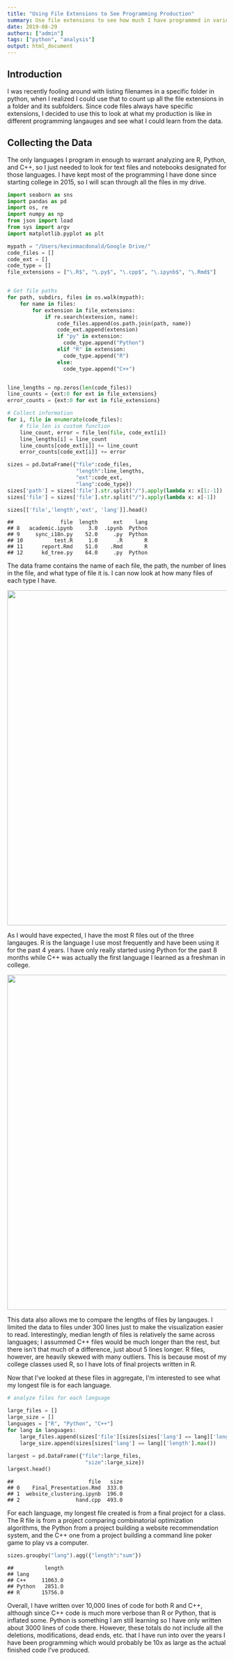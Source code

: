 ```yaml
---
title: "Using File Extensions to See Programming Production"
summary: Use file extensions to see how much I have programmed in various languages.
date: 2019-08-29
authors: ["admin"]
tags: ["python", "analysis"]
output: html_document
---
```




## Introduction

I was recently fooling around with listing filenames in a specific folder in python, when I realized I could use that to count up all the file extensions in a folder and its subfolders. Since code files always have specific extensions, I decided to use this to look at what my production is like in different programming langauges and see what I could learn from the data.

## Collecting the Data

The only languages I program in enough to warrant analyzing are R, Python, and C++, so I just needed to look for text files and notebooks designated for those languages. I have kept most of the programming I have done since starting college in 2015, so I will scan through all the files in my drive.



```python
import seaborn as sns
import pandas as pd
import os, re
import numpy as np
from json import load
from sys import argv
import matplotlib.pyplot as plt
```




```python
mypath = "/Users/kevinmacdonald/Google Drive/"
code_files = []
code_ext = []
code_type = []
file_extensions = ["\.R$", "\.py$", "\.cpp$", "\.ipynb$", "\.Rmd$"]


# Get file paths
for path, subdirs, files in os.walk(mypath):
    for name in files:
        for extension in file_extensions:
            if re.search(extension, name):
                code_files.append(os.path.join(path, name))
                code_ext.append(extension)
                if "py" in extension:
                  code_type.append("Python")
                elif "R" in extension:
                  code_type.append("R")
                else:
                  code_type.append("C++")


line_lengths = np.zeros(len(code_files))
line_counts = {ext:0 for ext in file_extensions}
error_counts = {ext:0 for ext in file_extensions}

# Collect information
for i, file in enumerate(code_files):
    # file_len is custom function
    line_count, error = file_len(file, code_ext[i])
    line_lengths[i] = line_count
    line_counts[code_ext[i]] += line_count
    error_counts[code_ext[i]] += error

sizes = pd.DataFrame({"file":code_files, 
                      "length":line_lengths, 
                      "ext":code_ext,
                      "lang":code_type})
sizes['path'] = sizes['file'].str.split("/").apply(lambda x: x[1:-1])
sizes['file'] = sizes['file'].str.split("/").apply(lambda x: x[-1])
```


```python
sizes[['file','length','ext', 'lang']].head()
```

```
##               file  length     ext    lang
## 8   academic.ipynb     3.0  .ipynb  Python
## 9     sync_i18n.py    52.0     .py  Python
## 10          test.R     1.0      .R       R
## 11      report.Rmd    51.0    .Rmd       R
## 12      kd_tree.py    64.0     .py  Python
```
The data frame contains the name of each file, the path, the number of lines in the file, and what type of file it is. I can now look at how many files of each type I have.

<img src="/www.kevinmacdonald.me/post/code_analysis_files/figure-html/bar_plot-1.png" width="768" style="display: block; margin: auto;" />

As I would have expected, I have the most R files out of the three langauges. R is the language I use most frequently and have been using it for the past 4 years. I have only really started using Python for the past 8 months while C++ was actually the first language I learned as a freshman in college. 

<img src="/www.kevinmacdonald.me/post/code_analysis_files/figure-html/box_plot-1.png" width="768" style="display: block; margin: auto;" />

This data also allows me to compare the lengths of files by langauges. I limited the data to files under 300 lines just to make the visualization easier to read. Interestingly, median length of files is relatively the same across languages; I assummed C++ files would be much longer than the rest, but there isn't that much of a difference, just about 5 lines longer. R files, however, are heavily skewed with many outliers. This is because most of my college classes  used R, so I have lots of final projects written in R. 

Now that I've looked at these files in aggregate, I'm interested to see what my longest file is for each language.


```python
# analyze files for each language

large_files = []
large_size = []
languages = ["R", "Python", "C++"]
for lang in languages:
    large_files.append(sizes['file'][sizes[sizes['lang'] == lang]['length'].idxmax()].split("/")[-1])
    large_size.append(sizes[sizes['lang'] == lang]['length'].max())
    
largest = pd.DataFrame({"file":large_files,
                         "size":large_size})
largest.head()
```

```
##                        file   size
## 0    Final_Presentation.Rmd  333.0
## 1  website_clustering.ipynb  196.0
## 2                  hand.cpp  493.0
```

For each language, my longest file created is from a final project for a class. The R file is from a project comparing combinatorial optimization algorithms, the Python from a project building a website recommendation system, and the C++ one from a project building a command line poker game to play vs a computer. 

```python
sizes.groupby("lang").agg({"length":"sum"})
```

```
##          length
## lang           
## C++     11063.0
## Python   2851.0
## R       15756.0
```

Overall, I have written over 10,000 lines of code for both R and C++, although since C++ code is much more verbose than R or Python, that is inflated some. Python is something I am still learning so I have only written about 3000 lines of code there. However, these totals do not include all the deletions, modifications, dead ends, etc. that I have run into over the years I have been programming which would probably be 10x as large as the actual finished code I've produced.
